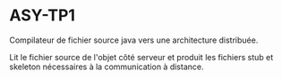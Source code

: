 # ASY-TP1
Compilateur de fichier source java vers une architecture distribuée.

Lit le fichier source de l'objet côté serveur et produit les fichiers stub et skeleton nécessaires à la communication à distance.
